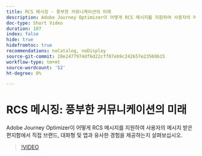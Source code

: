 ```yaml
---
title: RCS 메시징 - 풍부한 커뮤니케이션의 미래
description: Adobe Journey Optimizer이 어떻게 RCS 메시지를 지원하여 사용자의 메시지 받은 편지함에서 직접 브랜드, 대화형 및 앱과 유사한 경험을 제공하는지 살펴보십시오.
doc-type: Short Video
duration: 187
index: false
hide: true
hidefromtoc: true
recommendations: noCatalog, noDisplay
source-git-commit: 28e2477974df6d22cff87eb9c242657e23569b15
workflow-type: tm+mt
source-wordcount: '52'
ht-degree: 0%

---
```



# RCS 메시징: 풍부한 커뮤니케이션의 미래

Adobe Journey Optimizer이 어떻게 RCS 메시지를 지원하여 사용자의 메시지 받은 편지함에서 직접 브랜드, 대화형 및 앱과 유사한 경험을 제공하는지 살펴보십시오.

<!-- 72_S520_3442520_186_rcs-messaging-the-future-of-rich-communication -->
>[!VIDEO](https://video.tv.adobe.com/v/3458209/?learn=on&enablevpops=true)
